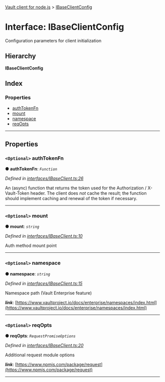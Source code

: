 [Vault client for node.js](../README.md) > [IBaseClientConfig](../interfaces/ibaseclientconfig.md)

# Interface: IBaseClientConfig

Configuration parameters for client initialization

## Hierarchy

**IBaseClientConfig**

## Index

### Properties

* [authTokenFn](ibaseclientconfig.md#authtokenfn)
* [mount](ibaseclientconfig.md#mount)
* [namespace](ibaseclientconfig.md#namespace)
* [reqOpts](ibaseclientconfig.md#reqopts)

---

## Properties

<a id="authtokenfn"></a>

### `<Optional>` authTokenFn

**● authTokenFn**: *`Function`*

*Defined in [interfaces/IBaseClient.ts:26](https://github.com/theogravity/vault-client/blob/38077d0/src/interfaces/IBaseClient.ts#L26)*

An (async) function that returns the token used for the Authorization / X-Vault-Token header. The client does _not_ cache the result; the function should implement caching and renewal of the token if necessary.

___
<a id="mount"></a>

### `<Optional>` mount

**● mount**: *`string`*

*Defined in [interfaces/IBaseClient.ts:10](https://github.com/theogravity/vault-client/blob/38077d0/src/interfaces/IBaseClient.ts#L10)*

Auth method mount point

___
<a id="namespace"></a>

### `<Optional>` namespace

**● namespace**: *`string`*

*Defined in [interfaces/IBaseClient.ts:15](https://github.com/theogravity/vault-client/blob/38077d0/src/interfaces/IBaseClient.ts#L15)*

Namespace path (Vault Enterprise feature)

*__link__*: [https://www.vaultproject.io/docs/enterprise/namespaces/index.html](https://www.vaultproject.io/docs/enterprise/namespaces/index.html)

___
<a id="reqopts"></a>

### `<Optional>` reqOpts

**● reqOpts**: *`RequestPromiseOptions`*

*Defined in [interfaces/IBaseClient.ts:20](https://github.com/theogravity/vault-client/blob/38077d0/src/interfaces/IBaseClient.ts#L20)*

Additional request module options

*__link__*: [https://www.npmjs.com/package/request](https://www.npmjs.com/package/request)

___

